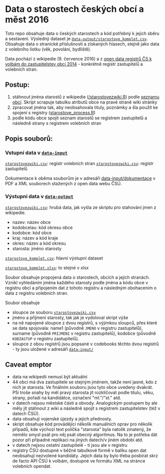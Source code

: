 Data o starostech českých obcí a měst 2016
=====

Toto repo obsahuje data o českých starostech a kód potřebný k jejich sběru a sestavení.
Výsledný dataset je [`data-output/starostove_komplet.csv`](/data-output/starostove_komplet.csv). Obsahuje data o stranické příslušnosti a získaných hlasech, stejně jako data z volebního lístku (věk, povolání, bydliště).

Data pochází z wikipedie (9. července 2016) a z [open data registrů ČS k volbám do zastupitelstev obcí 2014](http://volby.cz/opendata/kv2014/kv2014_opendata.htm) - konkrétně registr zastupitelů a volebních stran.

## Postup:

1. stáhnout jména starostů z wikipedie ([/starostovezwiki.R](/starostove_process.R)) podle [seznamu obcí](https://cs.wikipedia.org/wiki/Seznam_obcí_v_Česku). Skript scrapuje tabulku atributů obce na pravé straně wiki stránky
2. zpracovat jména tak, aby neobsahovala tituly, poznámky a šla použít ke spojení s registry ([starostove_process.R](/starostove_process.R))
3. podle kódu obce spojit seznam starostů se registrem zastupitelů a následně strany s registrem volebních stran

## Popis souborů:

### Vstupní data v [`data-input`](/data-input/)

[`starostovezwiki.csv`](data-input/kvros.xlsx): registr volebních stran
[`starostovezwiki.csv`](data-input/kvrk.xlsx): registr zastupitelů

Dokumentace k oběma souborům je v adresáři [data-input/dokumentace](data-input/dokumentace) v PDF a XML souborech stažených z open data webu ČSÚ.

### Výstupní data v [`data-output`](/data-output/)

[`starostovezwiki.csv`](data-output/starostovezwiki.csv): hrubá data, jak vyšla ze skriptu pro stahování jmen z wikipedie.

- nazev: název obce
- kodobcelau: kód okresu obce
- kodobce: kód obce
- kraj: název a kód kraje
- okres: název a kód okresu
- starosta: jméno starosty

[`starostove_komplet.csv`](data-output/starostovezwiki.csv): hlavní výstupní dataset

[`starostove_komplet.xlsx`](data-output/starostovezwiki.xlsx): to stejné v xlsx

Soubor obsahuje propojená data o starostech, obcích a jejich stranách. Vznikl vyhledáním jména každého starosty podle jména a kódu obce v registru obcí a připojením dat z tohoto registru a následným obohacením o data z registru volebních stran.

Soubor obsahuje
- sloupce ze souboru [`starostovezwiki.csv`](data-output/starostovezwiki.csv)
- jméno a příjmení starosty, tak jak je vydoloval skript výše
- na ně napojené sloupce z dvou registrů, s výjimkou sloupců, přes které se data spojovala: name1 (původně `JMENO` v registru zastupitelů), surname (původně `PRIJMENI` v registru zastupitelů), kodobce (původně `KODZASTUP` v registru zastupitelů).
- sloupce z obou registrů jsou popsané v codebooks těchto dvou registrů - ty jsou uložené v adresáři [`data-input/`]()

## Caveat emptor

- data na wikipedii nemusí být aktuální
- 44 obcí má dva zastupitele se stejným jménem, takže není jasné, kdo z nich je starosta. Ve finálním souboru jsou tyto obce uvedeny dvakrát. P5i troše snahy by měl pravý starosta jít rozklíčovat podle titulu, věku, strany, pořadí na kandidátce, označení "ml."/"st." atd.
- v datech nejsou městské části a obvody. Analogickým postupem by ale měly jít stáhnout z wiki a následně spojit s registrem zastupitelstev (též v datech ČSÚ).
- data obsahují vojenské újezdy a jejich přednosty.
- skript obsahuje kód provádějící několik manuálních oprav pro několik případů, kde výchozí text políčka "starosta" byla natolik zmatený, že nemělo smysl psát pro něj psát obecný algoritmus. Na to je potřeba dát pozor při případné replikaci na jiných datech/v jiném období atd.
- v datech nejsou ostatní zastupitelé - ti jsou ale v registru
- registry ČSÚ dostupné v běžné tabulkové formě v balíku open dat neobsahují nezvolené kandidáty. Jejich data by bylo třeba posbírat skrz de facto API ČSÚ k volbám, dostupné ve formátu XML na stránce volebních opendat.
